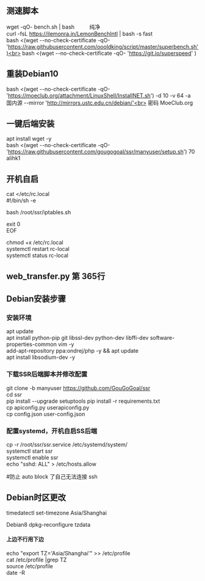 ## 测速脚本
wget -qO- bench.sh | bash        &nbsp; &nbsp; &nbsp; &nbsp; &nbsp;纯净<br>
curl -fsL https://ilemonra.in/LemonBenchIntl | bash -s fast <br>
bash <(wget --no-check-certificate -qO- 'https://raw.githubusercontent.com/oooldking/script/master/superbench.sh')<br>
bash <(wget --no-check-certificate -qO- 'https://git.io/superspeed' )<br>
## 重装Debian10
bash <(wget --no-check-certificate -qO- 'https://moeclub.org/attachment/LinuxShell/InstallNET.sh') -d 10 -v 64 -a <br>
国内源      --mirror 'http://mirrors.ustc.edu.cn/debian/'<br>
密码  MoeClub.org<br>
## 一键后端安装
apt install wget -y<br>
bash <(wget --no-check-certificate -qO- 'https://raw.githubusercontent.com/gougogoal/ssr/manyuser/setup.sh') 70 alihk1

## 开机自启<br>
cat <<EOF >/etc/rc.local<br>
#!/bin/sh -e<br>

bash /root/ssr/iptables.sh<br>

exit 0<br>
EOF<br>

chmod +x /etc/rc.local<br>
systemctl restart rc-local<br>
systemctl status rc-local<br>

## web_transfer.py 第 365行

## Debian安装步骤

### 安装环境

apt update<br>
apt install python-pip git libssl-dev python-dev libffi-dev software-properties-common vim -y<br>
add-apt-repository ppa:ondrej/php -y && apt update<br>
apt install libsodium-dev -y <br>

### 下载SSR后端脚本并修改配置

git clone -b manyuser https://github.com/GouGoGoal/ssr<br>
cd ssr<br>
pip install --upgrade setuptools 
pip install -r requirements.txt<br>
cp apiconfig.py userapiconfig.py<br>
cp config.json user-config.json<br>

### 配置systemd，开机自启SS后端

cp -r /root/ssr/ssr.service /etc/systemd/system/<br>
systemctl start ssr<br>
systemctl enable ssr<br>
echo "sshd: ALL" > /etc/hosts.allow<br>

#防止 auto block 了自己无法连接 ssh

## Debian时区更改

timedatectl set-timezone Asia/Shanghai</br>

Debian8  dpkg-reconfigure tzdata</br>

#### 上边不行用下边

echo "export TZ='Asia/Shanghai'"  >> /etc/profile<br>
cat /etc/profile |grep TZ<br>
source /etc/profile<br>
date -R<br>

